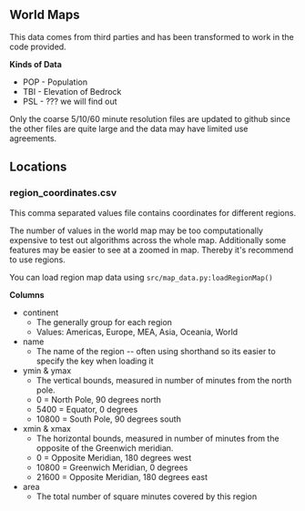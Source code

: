 ## World Maps ##
This data comes from third parties and has been transformed to work in the code provided.

**Kinds of Data**
* POP - Population
* TBI - Elevation of Bedrock
* PSL - ??? we will find out

Only the coarse 5/10/60 minute resolution files are updated to github since the other files are 
quite large and the data may have limited use agreements.

## Locations ##

### region_coordinates.csv ###

This comma separated values file contains coordinates for different regions.

The number of values in the world map may be too computationally expensive to test out algorithms across the whole map.
Additionally some features may be easier to see at a zoomed in map.
Thereby it's recommend to use regions.

You can load region map data using `src/map_data.py:loadRegionMap()`

**Columns**
* continent
   * The generally group for each region
   * Values: Americas, Europe, MEA, Asia, Oceania, World
* name
   * The name of the region -- often using shorthand so its easier to specify the key when loading it
* ymin & ymax
   * The vertical bounds, measured in number of minutes from the north pole.
   * 0 = North Pole, 90 degrees north
   * 5400 = Equator, 0 degrees
   * 10800 = South Pole, 90 degrees south
* xmin & xmax
   * The horizontal bounds, measured in number of minutes from the opposite of the Greenwich meridian.
   * 0 = Opposite Meridian, 180 degrees west
   * 10800 = Greenwich Meridian, 0 degrees
   * 21600 = Opposite Meridian, 180 degrees east
* area 
   * The total number of square minutes covered by this region
